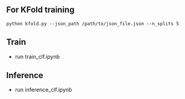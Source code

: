 ## For KFold training

`python kfold.py --json_path /path/to/json_file.json --n_splits 5`

## Train

- run train_clf.ipynb

## Inference

- run inference_clf.ipynb